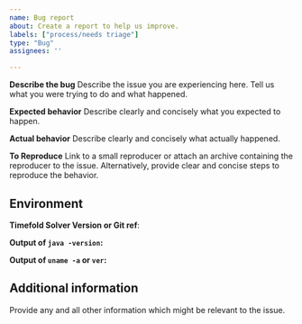 ```yaml
---
name: Bug report
about: Create a report to help us improve.
labels: ["process/needs triage"]
type: "Bug"
assignees: ''

---
```


**Describe the bug**
Describe the issue you are experiencing here.
Tell us what you were trying to do and what happened.

**Expected behavior**
Describe clearly and concisely what you expected to happen.

**Actual behavior**
Describe clearly and concisely what actually happened.

**To Reproduce**
Link to a small reproducer or attach an archive containing the reproducer to the issue.
Alternatively, provide clear and concise steps to reproduce the behavior.

## Environment

**Timefold Solver Version or Git ref**: 

**Output of `java -version`:**

**Output of `uname -a` or `ver`:**

## Additional information

Provide any and all other information which might be relevant to the issue.
